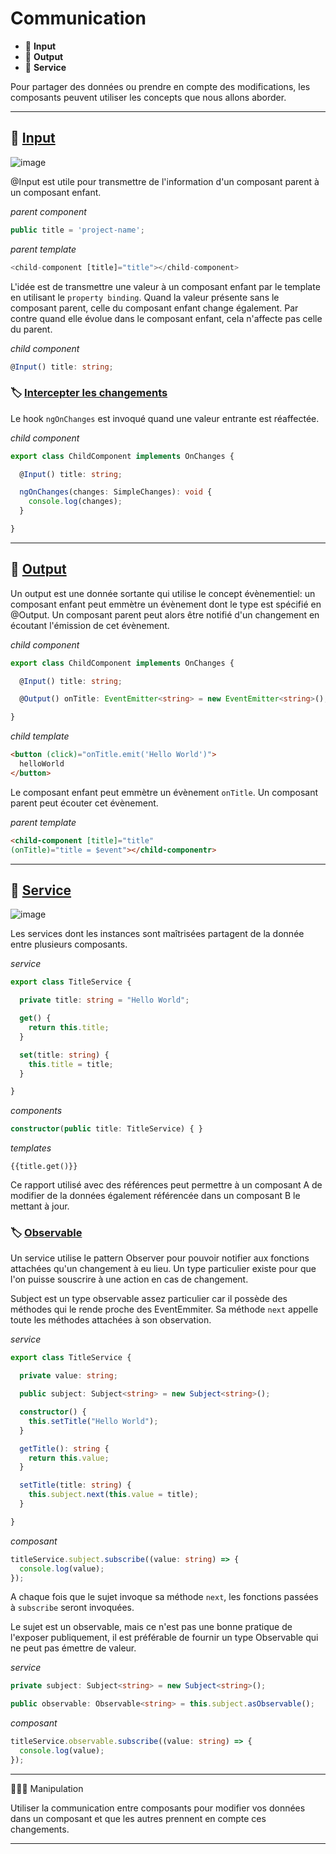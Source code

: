 # Communication

*  🔖 **Input**
*  🔖 **Output**
*  🔖 **Service**

Pour partager des données ou prendre en compte des modifications, les composants peuvent utiliser les concepts que nous allons aborder.

___

## 📑 [Input](https://angular.io/guide/component-interaction#pass-data-from-parent-to-child-with-input-binding)

![image](https://raw.githubusercontent.com/seeren-training/Angular/master/wiki/resources/input-output.jpg)

@Input est utile pour transmettre de l'information d'un composant parent à un composant enfant.

*parent component*

```ts
public title = 'project-name';
```

*parent template*

```ts
<child-component [title]="title"></child-component>
```

L'idée est de transmettre une valeur à un composant enfant par le template en utilisant le `property binding`. Quand la valeur présente sans le composant parent, celle du composant enfant change également. Par contre quand elle évolue dans le composant enfant, cela n'affecte pas celle du parent.

*child component*

```ts
@Input() title: string;
```

### 🏷️ **[Intercepter les changements](https://angular.io/guide/component-interaction#intercept-input-property-changes-with-ngonchanges)**

Le hook `ngOnChanges` est invoqué quand une valeur entrante est réaffectée.

*child component*

```ts
export class ChildComponent implements OnChanges {

  @Input() title: string;

  ngOnChanges(changes: SimpleChanges): void {
    console.log(changes);
  }

}
```

___

## 📑 [Output](https://angular.io/guide/component-interaction#parent-listens-for-child-event)

Un output est une donnée sortante qui utilise le concept évènementiel: un composant enfant peut emmètre un évènement dont le type est spécifié en @Output. Un composant parent peut alors être notifié d'un changement en écoutant l'émission de cet évènement.

*child component*

```ts
export class ChildComponent implements OnChanges {

  @Input() title: string;

  @Output() onTitle: EventEmitter<string> = new EventEmitter<string>();

}
```

*child template*

```html
<button (click)="onTitle.emit('Hello World')">
  helloWorld
</button>
```

Le composant enfant peut emmètre un évènement `onTitle`. Un composant parent peut écouter cet évènement.

*parent template*

```html
<child-component [title]="title"
(onTitle)="title = $event"></child-componentr>
```

___

## 📑 [Service](https://angular.io/guide/component-interaction#parent-and-children-communicate-via-a-service)

![image](https://raw.githubusercontent.com/seeren-training/Angular/master/wiki/resources/service.jpg)

Les services dont les instances sont maîtrisées partagent de la donnée entre plusieurs composants.

*service*

```ts
export class TitleService {

  private title: string = "Hello World";

  get() {
    return this.title;
  }

  set(title: string) {
    this.title = title;
  }

}
```

*components*

```ts
constructor(public title: TitleService) { }
```

*templates*

```
{{title.get()}}
```

Ce rapport utilisé avec des références peut permettre à un composant A de modifier de la données également référencée dans un composant B le mettant à jour.

### 🏷️ **[Observable](https://angular.io/guide/component-interaction#intercept-input-property-changes-with-ngonchanges)**

Un service utilise le pattern Observer pour pouvoir notifier aux fonctions attachées qu'un changement à eu lieu. Un type particulier existe pour que l'on puisse souscrire à une action en cas de changement.

Subject est un type observable assez particulier car il possède des méthodes qui le rende proche des EventEmmiter. Sa méthode `next` appelle toute les méthodes attachées à son observation.

*service*

```ts
export class TitleService {

  private value: string;

  public subject: Subject<string> = new Subject<string>();

  constructor() {
    this.setTitle("Hello World");
  }

  getTitle(): string {
    return this.value;
  }

  setTitle(title: string) {
    this.subject.next(this.value = title);
  }

}
```

*composant*

```ts
titleService.subject.subscribe((value: string) => {
  console.log(value);
});
```

A chaque fois que le sujet invoque sa méthode `next`, les fonctions passées à `subscribe` seront invoquées.

Le sujet est un observable, mais ce n'est pas une bonne pratique de l'exposer publiquement, il est préférable de fournir un type Observable qui ne peut pas émettre de valeur.

*service*

```ts
private subject: Subject<string> = new Subject<string>();

public observable: Observable<string> = this.subject.asObservable();  
```
*composant*

```ts
titleService.observable.subscribe((value: string) => {
  console.log(value);
});
```

___

👨🏻‍💻 Manipulation

Utiliser la communication entre composants pour modifier vos données dans un composant et que les autres prennent en compte ces changements.

___
